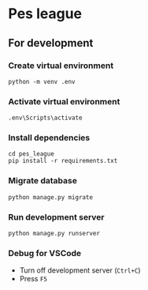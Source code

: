 # Pes league

## For development

### Create virtual environment
```
python -m venv .env
```

### Activate virtual environment
```
.env\Scripts\activate
```

### Install dependencies
```
cd pes_league
pip install -r requirements.txt
```

### Migrate database
```
python manage.py migrate
```

### Run development server
```
python manage.py runserver
```

### Debug for VSCode
- Turn off development server (`Ctrl+C`)
- Press `F5`
